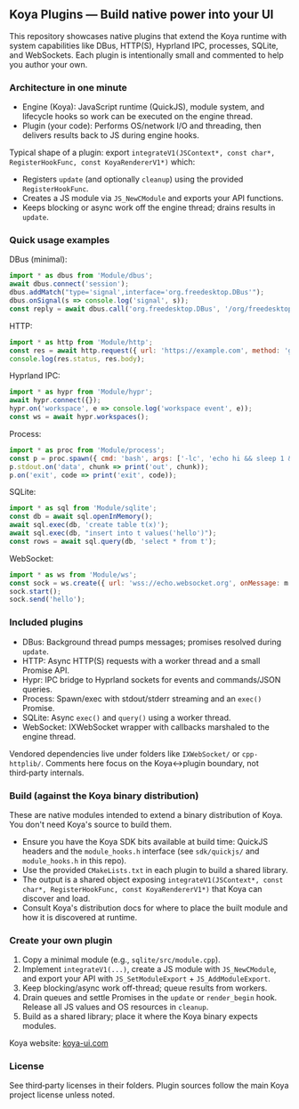 ## Koya Plugins — Build native power into your UI

This repository showcases native plugins that extend the Koya runtime with system capabilities like DBus, HTTP(S), Hyprland IPC, processes, SQLite, and WebSockets. Each plugin is intentionally small and commented to help you author your own.

### Architecture in one minute

- Engine (Koya): JavaScript runtime (QuickJS), module system, and lifecycle hooks so work can be executed on the engine thread.
- Plugin (your code): Performs OS/network I/O and threading, then delivers results back to JS during engine hooks.

Typical shape of a plugin: export `integrateV1(JSContext*, const char*, RegisterHookFunc, const KoyaRendererV1*)` which:

- Registers `update` (and optionally `cleanup`) using the provided `RegisterHookFunc`.
- Creates a JS module via `JS_NewCModule` and exports your API functions.
- Keeps blocking or async work off the engine thread; drains results in `update`.

### Quick usage examples

DBus (minimal):
```js
import * as dbus from 'Module/dbus';
await dbus.connect('session');
dbus.addMatch("type='signal',interface='org.freedesktop.DBus'");
dbus.onSignal(s => console.log('signal', s));
const reply = await dbus.call('org.freedesktop.DBus', '/org/freedesktop/DBus', 'org.freedesktop.DBus', 'ListNames');
```

HTTP:
```js
import * as http from 'Module/http';
const res = await http.request({ url: 'https://example.com', method: 'get' });
console.log(res.status, res.body);
```

Hyprland IPC:
```js
import * as hypr from 'Module/hypr';
await hypr.connect({});
hypr.on('workspace', e => console.log('workspace event', e));
const ws = await hypr.workspaces();
```

Process:
```js
import * as proc from 'Module/process';
const p = proc.spawn({ cmd: 'bash', args: ['-lc', 'echo hi && sleep 1 && echo bye'] });
p.stdout.on('data', chunk => print('out', chunk));
p.on('exit', code => print('exit', code));
```

SQLite:
```js
import * as sql from 'Module/sqlite';
const db = await sql.openInMemory();
await sql.exec(db, 'create table t(x)');
await sql.exec(db, "insert into t values('hello')");
const rows = await sql.query(db, 'select * from t');
```

WebSocket:
```js
import * as ws from 'Module/ws';
const sock = ws.create({ url: 'wss://echo.websocket.org', onMessage: m => print('msg', m) });
sock.start();
sock.send('hello');
```

### Included plugins

- DBus: Background thread pumps messages; promises resolved during `update`.
- HTTP: Async HTTP(S) requests with a worker thread and a small Promise API.
- Hypr: IPC bridge to Hyprland sockets for events and commands/JSON queries.
- Process: Spawn/exec with stdout/stderr streaming and an `exec()` Promise.
- SQLite: Async `exec()` and `query()` using a worker thread.
- WebSocket: IXWebSocket wrapper with callbacks marshaled to the engine thread.

Vendored dependencies live under folders like `IXWebSocket/` or `cpp-httplib/`. Comments here focus on the Koya↔plugin boundary, not third‑party internals.

### Build (against the Koya binary distribution)

These are native modules intended to extend a binary distribution of Koya. You don't need Koya's source to build them.

- Ensure you have the Koya SDK bits available at build time: QuickJS headers and the `module_hooks.h` interface (see `sdk/quickjs/` and `module_hooks.h` in this repo).
- Use the provided `CMakeLists.txt` in each plugin to build a shared library.
- The output is a shared object exposing `integrateV1(JSContext*, const char*, RegisterHookFunc, const KoyaRendererV1*)` that Koya can discover and load.
- Consult Koya's distribution docs for where to place the built module and how it is discovered at runtime.

### Create your own plugin

1. Copy a minimal module (e.g., `sqlite/src/module.cpp`).
2. Implement `integrateV1(...)`, create a JS module with `JS_NewCModule`, and export your API with `JS_SetModuleExport` + `JS_AddModuleExport`.
3. Keep blocking/async work off-thread; queue results from workers.
4. Drain queues and settle Promises in the `update` or `render_begin` hook. Release all JS values and OS resources in `cleanup`.
5. Build as a shared library; place it where the Koya binary expects modules.

Koya website: [koya-ui.com](https://www.koya-ui.com)

### License

See third‑party licenses in their folders. Plugin sources follow the main Koya project license unless noted.


